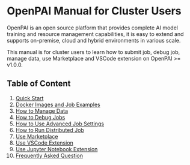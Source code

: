 # OpenPAI Manual for Cluster Users

OpenPAI is an open source platform that provides complete AI model training and resource management capabilities, it is easy to extend and supports on-premise, cloud and hybrid environments in various scale.

This manual is for cluster users to learn how to submit job, debug job, manage data, use Marketplace and VSCode extension on OpenPAI >= v1.0.0.

## Table of Content

1. [Quick Start](./快速开始.md)
2. [Docker Images and Job Examples](./Docker镜像和任务示例.md)
3. [How to Manage Data](./如何使用数据.md)
4. [How to Debug Jobs](./如何调试任务.md)
5. [How to Use Advanced Job Settings](./如何使用高级任务设置.md)
6. [How to Run Distributed Job](./如何构建分布式任务.md)
7. [Use Marketplace](./使用Marketplace.md)
8. [Use VSCode Extension](./使用VSCode扩展.md)
9. [Use Jupyter Notebook Extension](./使用Jupyter-Notebook扩展.md)
10. [Frequently Asked Question](./常见问题解答.md) 